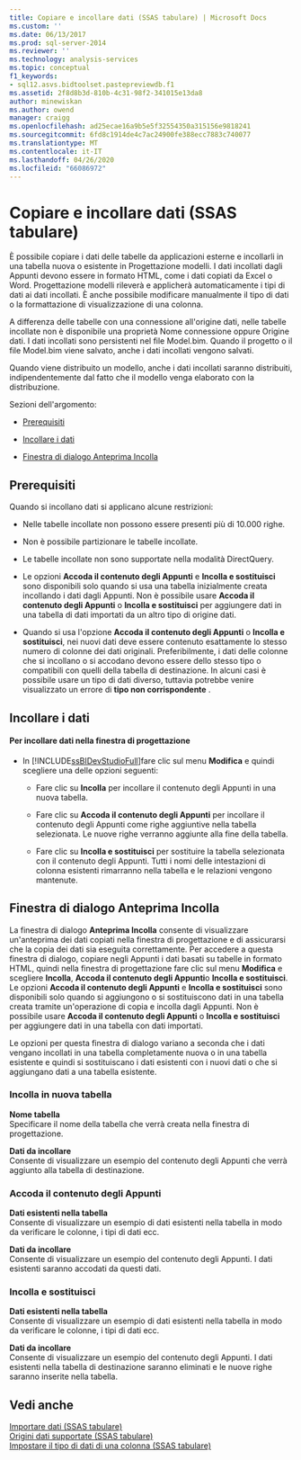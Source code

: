 ```yaml
---
title: Copiare e incollare dati (SSAS tabulare) | Microsoft Docs
ms.custom: ''
ms.date: 06/13/2017
ms.prod: sql-server-2014
ms.reviewer: ''
ms.technology: analysis-services
ms.topic: conceptual
f1_keywords:
- sql12.asvs.bidtoolset.pastepreviewdb.f1
ms.assetid: 2f8d8b3d-810b-4c31-98f2-341015e13da8
author: minewiskan
ms.author: owend
manager: craigg
ms.openlocfilehash: ad25ecae16a9b5e5f32554350a315156e9818241
ms.sourcegitcommit: 6fd8c1914de4c7ac24900fe388ecc7883c740077
ms.translationtype: MT
ms.contentlocale: it-IT
ms.lasthandoff: 04/26/2020
ms.locfileid: "66086972"
---
```

# <a name="copy-and-paste-data-ssas-tabular"></a>Copiare e incollare dati (SSAS tabulare)
  È possibile copiare i dati delle tabelle da applicazioni esterne e incollarli in una tabella nuova o esistente in Progettazione modelli. I dati incollati dagli Appunti devono essere in formato HTML, come i dati copiati da Excel o Word. Progettazione modelli rileverà e applicherà automaticamente i tipi di dati ai dati incollati. È anche possibile modificare manualmente il tipo di dati o la formattazione di visualizzazione di una colonna.  
  
 A differenza delle tabelle con una connessione all'origine dati, nelle tabelle incollate non è disponibile una proprietà Nome connessione oppure Origine dati. I dati incollati sono persistenti nel file Model.bim. Quando il progetto o il file Model.bim viene salvato, anche i dati incollati vengono salvati.  
  
 Quando viene distribuito un modello, anche i dati incollati saranno distribuiti, indipendentemente dal fatto che il modello venga elaborato con la distribuzione.  
  
 Sezioni dell'argomento:  
  
-   [Prerequisiti](#bkmk_prerequisites)  
  
-   [Incollare i dati](#bkmk_paste_data)  
  
-   [Finestra di dialogo Anteprima Incolla](#bkmk_paste_preview)  
  
##  <a name="prerequisites"></a><a name="bkmk_prerequisites"></a> Prerequisiti  
 Quando si incollano dati si applicano alcune restrizioni:  
  
-   Nelle tabelle incollate non possono essere presenti più di 10.000 righe.  
  
-   Non è possibile partizionare le tabelle incollate.  
  
-   Le tabelle incollate non sono supportate nella modalità DirectQuery.  
  
-   Le opzioni **Accoda il contenuto degli Appunti** e **Incolla e sostituisci** sono disponibili solo quando si usa una tabella inizialmente creata incollando i dati dagli Appunti. Non è possibile usare **Accoda il contenuto degli Appunti** o **Incolla e sostituisci** per aggiungere dati in una tabella di dati importati da un altro tipo di origine dati.  
  
-   Quando si usa l'opzione **Accoda il contenuto degli Appunti** o **Incolla e sostituisci**, nei nuovi dati deve essere contenuto esattamente lo stesso numero di colonne dei dati originali. Preferibilmente, i dati delle colonne che si incollano o si accodano devono essere dello stesso tipo o compatibili con quelli della tabella di destinazione. In alcuni casi è possibile usare un tipo di dati diverso, tuttavia potrebbe venire visualizzato un errore di **tipo non corrispondente** .  
  
##  <a name="paste-data"></a><a name="bkmk_paste_data"></a> Incollare i dati  
  
#### <a name="to-paste-data-into-the-designer"></a>Per incollare dati nella finestra di progettazione  
  
-   In [!INCLUDE[ssBIDevStudioFull](../includes/ssbidevstudiofull-md.md)]fare clic sul menu **Modifica** e quindi scegliere una delle opzioni seguenti:  
  
    -   Fare clic su **Incolla** per incollare il contenuto degli Appunti in una nuova tabella.  
  
    -   Fare clic su **Accoda il contenuto degli Appunti** per incollare il contenuto degli Appunti come righe aggiuntive nella tabella selezionata. Le nuove righe verranno aggiunte alla fine della tabella.  
  
    -   Fare clic su **Incolla e sostituisci** per sostituire la tabella selezionata con il contenuto degli Appunti. Tutti i nomi delle intestazioni di colonna esistenti rimarranno nella tabella e le relazioni vengono mantenute.  
  
##  <a name="paste-preview-dialog-box"></a><a name="bkmk_paste_preview"></a>Finestra di dialogo Anteprima Incolla  
 La finestra di dialogo **Anteprima Incolla** consente di visualizzare un'anteprima dei dati copiati nella finestra di progettazione e di assicurarsi che la copia dei dati sia eseguita correttamente. Per accedere a questa finestra di dialogo, copiare negli Appunti i dati basati su tabelle in formato HTML, quindi nella finestra di progettazione fare clic sul menu **Modifica** e scegliere **Incolla**, **Accoda il contenuto degli Appunti**o **Incolla e sostituisci**. Le opzioni **Accoda il contenuto degli Appunti** e **Incolla e sostituisci** sono disponibili solo quando si aggiungono o si sostituiscono dati in una tabella creata tramite un'operazione di copia e incolla dagli Appunti. Non è possibile usare **Accoda il contenuto degli Appunti** o **Incolla e sostituisci** per aggiungere dati in una tabella con dati importati.  
  
 Le opzioni per questa finestra di dialogo variano a seconda che i dati vengano incollati in una tabella completamente nuova o in una tabella esistente e quindi si sostituiscano i dati esistenti con i nuovi dati o che si aggiungano dati a una tabella esistente.  
  
### <a name="paste-to-new-table"></a>Incolla in nuova tabella  
 **Nome tabella**  
 Specificare il nome della tabella che verrà creata nella finestra di progettazione.  
  
 **Dati da incollare**  
 Consente di visualizzare un esempio del contenuto degli Appunti che verrà aggiunto alla tabella di destinazione.  
  
### <a name="paste-append"></a>Accoda il contenuto degli Appunti  
 **Dati esistenti nella tabella**  
 Consente di visualizzare un esempio di dati esistenti nella tabella in modo da verificare le colonne, i tipi di dati ecc.  
  
 **Dati da incollare**  
 Consente di visualizzare un esempio del contenuto degli Appunti. I dati esistenti saranno accodati da questi dati.  
  
### <a name="paste-replace"></a>Incolla e sostituisci  
 **Dati esistenti nella tabella**  
 Consente di visualizzare un esempio di dati esistenti nella tabella in modo da verificare le colonne, i tipi di dati ecc.  
  
 **Dati da incollare**  
 Consente di visualizzare un esempio del contenuto degli Appunti. I dati esistenti nella tabella di destinazione saranno eliminati e le nuove righe saranno inserite nella tabella.  
  
## <a name="see-also"></a>Vedi anche  
 [Importare dati &#40;SSAS tabulare&#41;](import-data-ssas-tabular.md)   
 [Origini dati supportate &#40;SSAS tabulare&#41;](tabular-models/data-sources-supported-ssas-tabular.md)   
 [Impostare il tipo di dati di una colonna &#40;SSAS tabulare&#41;](tabular-models/set-the-data-type-of-a-column-ssas-tabular.md)  
  
  
